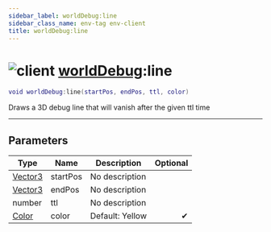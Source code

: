 ```yaml
---
sidebar_label: worldDebug:line
sidebar_class_name: env-tag env-client
title: worldDebug:line
---
```


# <img src='/img/wiki/client.png' alt='client' data-tag='env-tag' /> [worldDebug](../worlddebug/README.md):line

```lua
void worldDebug:line(startPos, endPos, ttl, color)
```

Draws a 3D debug line that will vanish after the given ttl time<br/>

-----------------
## Parameters

| Type   | Name | Description | Optional |
| ------ | ---- | ----------- | -------: |
| [Vector3](../vector3/README.md) | startPos | No description |   |
| [Vector3](../vector3/README.md) | endPos | No description |   |
| number | ttl | No description |   |
| [Color](../color/README.md) | color | Default: Yellow | ✔ |
